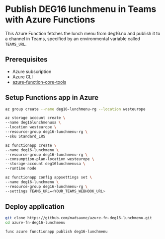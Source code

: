 # Publish DEG16 lunchmenu in Teams with Azure Functions

This Azure Function fetches the lunch menu from deg16.no and publish it to a channel in Teams, specified by an environmental variable called `TEAMS_URL`.

## Prerequisites

- Azure subscription
- Azure CLI
- [azure-function-core-tools](https://github.com/Azure/azure-functions-core-tools)

## Setup Functions app in Azure

``` bash
az group create --name deg16-lunchmenu-rg --location westeurope

az storage account create \
--name deg16lunchmenusa \
--location westeurope \
--resource-group deg16-lunchmenu-rg \
--sku Standard_LRS

az functionapp create \
--name deg16-lunchmenu \
--resource-group deg16-lunchmenu-rg \
--consumption-plan-location westeurope \
--storage-account deg16lunchmenusa \
--runtime node

az functionapp config appsettings set \
--name deg16-lunchmenu \
--resource-group deg16-lunchmenu-rg \
--settings TEAMS_URL=<YOUR_TEAMS_WEBHOOK_URL>
```

## Deploy application

``` bash
git clone https://github.com/madsaune/azure-fn-deg16-lunchmenu.git
cd azure-fn-deg16-lunchmenu

func azure functionapp publish deg16-lunchmenu
```
